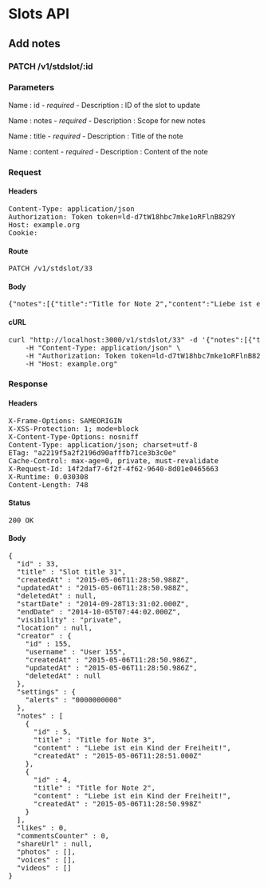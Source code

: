 # Slots API

## Add notes

### PATCH /v1/stdslot/:id

### Parameters

Name : id *- required -*
Description : ID of the slot to update

Name : notes *- required -*
Description : Scope for new notes

Name : title *- required -*
Description : Title of the note

Name : content *- required -*
Description : Content of the note

### Request

#### Headers

<pre>Content-Type: application/json
Authorization: Token token=ld-d7tW18hbc7mke1oRFlnB829Y
Host: example.org
Cookie: </pre>

#### Route

<pre>PATCH /v1/stdslot/33</pre>

#### Body

<pre>{"notes":[{"title":"Title for Note 2","content":"Liebe ist ein Kind der Freiheit!"},{"title":"Title for Note 3","content":"Liebe ist ein Kind der Freiheit!"}]}</pre>

#### cURL

<pre class="request">curl &quot;http://localhost:3000/v1/stdslot/33&quot; -d &#39;{&quot;notes&quot;:[{&quot;title&quot;:&quot;Title for Note 2&quot;,&quot;content&quot;:&quot;Liebe ist ein Kind der Freiheit!&quot;},{&quot;title&quot;:&quot;Title for Note 3&quot;,&quot;content&quot;:&quot;Liebe ist ein Kind der Freiheit!&quot;}]}&#39; -X PATCH \
	-H &quot;Content-Type: application/json&quot; \
	-H &quot;Authorization: Token token=ld-d7tW18hbc7mke1oRFlnB829Y&quot; \
	-H &quot;Host: example.org&quot;</pre>

### Response

#### Headers

<pre>X-Frame-Options: SAMEORIGIN
X-XSS-Protection: 1; mode=block
X-Content-Type-Options: nosniff
Content-Type: application/json; charset=utf-8
ETag: &quot;a2219f5a2f2196d90afffb71ce3b3c0e&quot;
Cache-Control: max-age=0, private, must-revalidate
X-Request-Id: 14f2daf7-6f2f-4f62-9640-8d01e0465663
X-Runtime: 0.030308
Content-Length: 748</pre>

#### Status

<pre>200 OK</pre>

#### Body

<pre>{
  "id" : 33,
  "title" : "Slot title 31",
  "createdAt" : "2015-05-06T11:28:50.988Z",
  "updatedAt" : "2015-05-06T11:28:50.988Z",
  "deletedAt" : null,
  "startDate" : "2014-09-28T13:31:02.000Z",
  "endDate" : "2014-10-05T07:44:02.000Z",
  "visibility" : "private",
  "location" : null,
  "creator" : {
    "id" : 155,
    "username" : "User 155",
    "createdAt" : "2015-05-06T11:28:50.986Z",
    "updatedAt" : "2015-05-06T11:28:50.986Z",
    "deletedAt" : null
  },
  "settings" : {
    "alerts" : "0000000000"
  },
  "notes" : [
    {
      "id" : 5,
      "title" : "Title for Note 3",
      "content" : "Liebe ist ein Kind der Freiheit!",
      "createdAt" : "2015-05-06T11:28:51.000Z"
    },
    {
      "id" : 4,
      "title" : "Title for Note 2",
      "content" : "Liebe ist ein Kind der Freiheit!",
      "createdAt" : "2015-05-06T11:28:50.998Z"
    }
  ],
  "likes" : 0,
  "commentsCounter" : 0,
  "shareUrl" : null,
  "photos" : [],
  "voices" : [],
  "videos" : []
}</pre>
